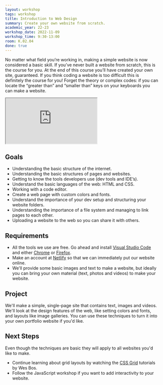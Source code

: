 ```yaml
---
layout: workshop
tags: workshop
title: Introduction to Web Design
summary: Create your own website from scratch.
academic_year: 22-23
workshop_date: 2022-11-09
workshop_time: 9:30-13:00
room: K.02.04
done: true
---
```


No matter what field you’re working in, making a simple website is now considered a basic skill. If you’ve never built a website from scratch, this is the course for you. At the end of this course you’ll have created your own site, guaranteed. If you think coding a website is too difficult this is definitely the course for you! Forget the theory or complex codes: if you can locate the “greater than” and “smaller than” keys on your keyboards you can make a website.

<div class="embed-responsive embed-responsive-16by9">
  <iframe class="embed-responsive-item" src="https://www.youtube.com/embed/cmdcECj7_V0"></iframe>
</div>

## Goals

- Understanding the basic structure of the internet.
- Understanding the basic structures of pages and websites.
- Getting to know the tools developers use (dev tools and IDE’s).
- Understand the basic languages of the web: HTML and CSS.
- Working with a code editor.
- Create a web page with custom colors and fonts.
- Understand the importance of your dev setup and structuring your website folders.
- Understanding the importance of a file system and managing to link pages to each other.
- Uploading a website to the web so you can share it with others.

## Requirements

- All the tools we use are free. Go ahead and install [Visual Studio Code](https://code.visualstudio.com/) and either [Chrome](https://google.com/chrome) or [Firefox](https://www.mozilla.org/firefox).
- Make an account at [Netlify](https://netlify.com/) so that we can immediately put our website online.
- We'll provide some basic images and text to make a website, but ideally you can bring your own material (text, photos and videos) to make your website.

## Project

We'll make a simple, single-page site that contains text, images and videos. We'll look at the design features of the web, like setting colors and fonts, and layouts like image galleries. You can use these techniques to turn it into your own portfolio website if you'd like.

## Next Steps

Even though the techniques are basic they will apply to all websites you'd like to make.

- Continue learning about grid layouts by watching the [CSS Grid](https://cssgrid.io/) tutorials by Wes Bos.
- Follow the JavaScript workshop if you want to add interactivity to your website.
